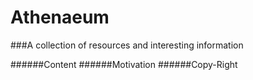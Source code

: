 # Athenaeum
###A collection of resources and interesting information

######Content
######Motivation
######Copy-Right
